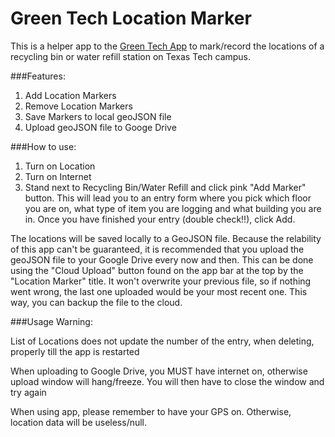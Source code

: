 # Green Tech Location Marker

This is a helper app to the [Green Tech App](https://github.com/nepash/Green_Tech) to mark/record the locations of a recycling bin or water refill station on Texas Tech campus. 

###Features:
1. Add Location Markers
2. Remove Location Markers
3. Save Markers to local geoJSON file
4. Upload geoJSON file to Googe Drive

###How to use:
1. Turn on Location
2. Turn on Internet
3. Stand next to Recycling Bin/Water Refill and click pink "Add Marker" button. This will lead you to an entry form where you pick which floor you are on, what type of item you are logging and what building you are in. Once you have finished your entry (double check!!), click Add. 

The locations will be saved locally to a GeoJSON file. 
Because the relability of this app can't be guaranteed, it is recommended that you upload the geoJSON file to your Google Drive every now and then. This can be done using the "Cloud Upload" button found on the app bar at the top by the "Location Marker" title. It won't overwrite your previous file, so if nothing went wrong, the last one uploaded would be your most recent one. This way, you can backup the file to the cloud. 


###Usage Warning:

List of Locations does not update the number of the entry, when deleting, properly till the app is restarted

When uploading to Google Drive, you MUST have internet on, otherwise upload window will hang/freeze. You will then have to close the window and try again

When using app, please remember to have your GPS on. Otherwise, location data will be useless/null.

